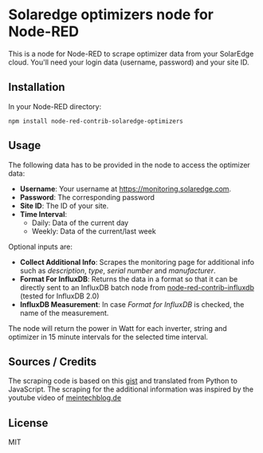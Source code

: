# Solaredge optimizers node for Node-RED

This is a node for Node-RED to scrape optimizer data from your SolarEdge cloud. You'll need your login data (username, password) and your site ID.

## Installation

In your Node-RED directory:

```
npm install node-red-contrib-solaredge-optimizers
```

## Usage

The following data has to be provided in the node to access the optimizer data:
  * **Username**: Your username at https://monitoring.solaredge.com.
  * **Password**: The corresponding password
  * **Site ID**: The ID of your site.
  * **Time Interval**:
    * Daily: Data of the current day
    * Weekly: Data of the current/last week

Optional inputs are:
  * **Collect Additional Info**: Scrapes the monitoring page for additional info such as *description*, *type*, *serial number* and *manufacturer*.
  * **Format For InfluxDB**: Returns the data in a format so that it can be directly sent to an InfluxDB batch node from [node-red-contrib-influxdb](https://flows.nodered.org/node/node-red-contrib-influxdb) (tested for InfluxDB 2.0)
  * **InfluxDB Measurement**: In case *Format for InfluxDB* is checked, the name of the measurement.


The node will return the power in Watt for each inverter, string and optimizer in 15 minute intervals for the selected time interval.


## Sources / Credits

The scraping code is based on this [gist](https://gist.github.com/cooldil/0b2c5ee22befbbfcdefd06c9cf2b7a98) and translated from Python to JavaScript.
The scraping for the additional information was inspired by the youtube video of [meintechblog.de](https://meintechblog.de/2023/09/08/solaredge-pv-leistung-auf-panelebene-selbst-mitloggen-und-per-grafana-visualisieren/)


## License

MIT